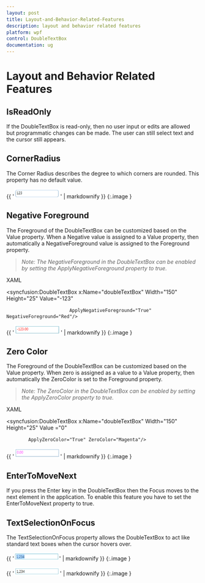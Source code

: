 ```yaml
---
layout: post
title: Layout-and-Behavior-Related-Features
description: layout and behavior related features
platform: wpf
control: DoubleTextBox 
documentation: ug
---
```


# Layout and Behavior Related Features

## IsReadOnly

If the DoubleTextBox is read-only, then no user input or edits are allowed but programmatic changes can be made. The user can still select text and the cursor still appears.

## CornerRadius

The Corner Radius describes the degree to which corners are rounded. This property has no default value.



{{ '![](Layout-and-Behavior-Related-Features_images/Layout-and-Behavior-Related-Features_img1.png)' | markdownify }}
{:.image }


## Negative Foreground

The Foreground of the DoubleTextBox can be customized based on the Value property. When a Negative value is assigned to a Value property, then automatically a NegativeForeground value is assigned to the Foreground property.

> _Note: The NegativeForeground in the DoubleTextBox can be enabled by setting the ApplyNegativeForeground property to true._

> 

XAML



<syncfusion:DoubleTextBox x:Name="doubleTextBox" Width="150" Height="25" Value="-123" 

                           ApplyNegativeForeground="True" NegativeForeground="Red"/>



{{ '![](Layout-and-Behavior-Related-Features_images/Layout-and-Behavior-Related-Features_img2.png)' | markdownify }}
{:.image }


## Zero Color

The Foreground of the DoubleTextBox can be customized based on the Value property. When zero is assigned as a value to a Value property, then automatically the ZeroColor is set to the Foreground property.

> _Note: The ZeroColor in the DoubleTextBox can be enabled by setting the ApplyZeroColor property to true._

> 

XAML

<syncfusion:DoubleTextBox x:Name="doubleTextBox" Width="150" Height="25" Value ="0"

            ApplyZeroColor="True" ZeroColor="Magenta"/>



{{ '![](Layout-and-Behavior-Related-Features_images/Layout-and-Behavior-Related-Features_img3.png)' | markdownify }}
{:.image }


## EnterToMoveNext

If you press the Enter key in the DoubleTextBox then the Focus moves to the next element in the application. To enable this feature you have to set the EnterToMoveNext property to true.

## TextSelectionOnFocus

The TextSelectionOnFocus property allows the DoubleTextBox to act like standard text boxes when the cursor hovers over. 



{{ '![](Layout-and-Behavior-Related-Features_images/Layout-and-Behavior-Related-Features_img4.png)' | markdownify }}
{:.image }




{{ '![](Layout-and-Behavior-Related-Features_images/Layout-and-Behavior-Related-Features_img5.png)' | markdownify }}
{:.image }


